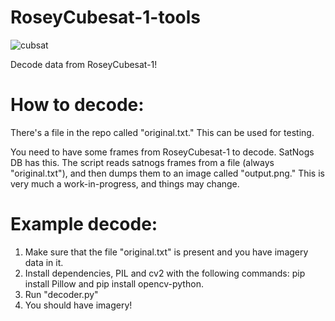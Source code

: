 # RoseyCubesat-1-tools
![cubsat](https://github.com/radio-satellites/RoseyCubesat-1-tools/assets/114111180/2c5ea621-2620-4798-9bad-5fba218eb495)

Decode data from RoseyCubesat-1!

# How to decode:

There's a file in the repo called "original.txt." This can be used for testing. 

You need to have some frames from RoseyCubesat-1 to decode. SatNogs DB has this. The script reads satnogs frames from a file (always "original.txt"), and then dumps them to an image called "output.png." This is very much a work-in-progress, and things may change. 

# Example decode:

1. Make sure that the file "original.txt" is present and you have imagery data in it. 
2. Install dependencies, PIL and cv2 with the following commands: pip install Pillow and pip install opencv-python. 
3. Run "decoder.py"
4. You should have imagery!


